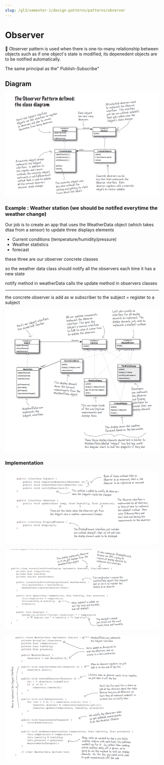 ```yaml
---
slug: /gl3/semester-1/design-patterns/patterns/observer
---
```


# Observer

📎 Observer pattern is used when there is one-to-many relationship between objects such as if one object's state is modified, its depenedent objects are to be notified automatically.

The same principal as the" Publish-Subscribe"

## Diagram

![Observer%208e53c169b4934f43b6f93b311a8a2429/Untitled.png](Observer%208e53c169b4934f43b6f93b311a8a2429/Untitled.png)

### Example : Weather station (we should be notifed everytime the weather change)

Our job is to create an app that uses the WeatherData object (which takes dtaa from a sensor) to update three displays elements

- Current conditions (temperature/humidity/pressure)
- Weather statistics
- forecast

these three are our observer concrete classes

so the weather data class should notify all the observers each time it has a new state

notify method in weatherData calls the update method in observers classes

---

the concrete observer is add as w subscriber to the subject  = register to a subject

![Observer%208e53c169b4934f43b6f93b311a8a2429/Untitled%201.png](Observer%208e53c169b4934f43b6f93b311a8a2429/Untitled%201.png)

### Implementation

![Observer%208e53c169b4934f43b6f93b311a8a2429/Untitled%202.png](Observer%208e53c169b4934f43b6f93b311a8a2429/Untitled%202.png)

![Observer%208e53c169b4934f43b6f93b311a8a2429/Untitled%203.png](Observer%208e53c169b4934f43b6f93b311a8a2429/Untitled%203.png)

![Observer%208e53c169b4934f43b6f93b311a8a2429/Untitled%204.png](Observer%208e53c169b4934f43b6f93b311a8a2429/Untitled%204.png)
